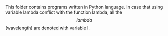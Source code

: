 This folder contains programs written in Python language.
In case that using variable lambda conflict with the function lambda, all the $$lambda$$ (wavelength) are denoted with variable l.
